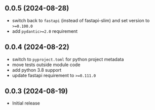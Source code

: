 
## 0.0.5 (2024-08-28)

* switch back to `fastapi` (instead of fastapi-slim) and set version to `>=0.100.0`
* add `pydantic>=2.0` requirement

## 0.0.4 (2024-08-22)

* switch to `pyproject.toml` for python project metadata
* move tests outside module code
* add python 3.8 support
* update fastapi requirement to `>=0.111.0`

## 0.0.3 (2024-08-19)

* Initial release
